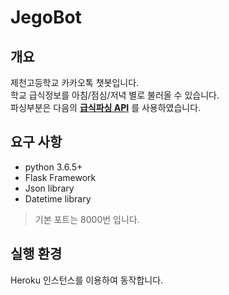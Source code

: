 JegoBot
=============

개요
-------------

제천고등학교 카카오톡 챗봇입니다.  
학교 급식정보를 아침/점심/저녁 별로 불러올 수 있습니다.  
파싱부분은 다음의 [__급식파싱 API__](https://github.com/5d-jh/school-menu-api) 를 사용하였습니다.  

요구 사항
-------------
* python 3.6.5+
* Flask Framework
* Json library
* Datetime library
> 기본 포트는 8000번 입니다.

실행 환경
-------------
Heroku 인스턴스를 이용하여 동작합니다.


